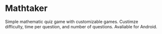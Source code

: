 # Mathtaker

Simple mathematic quiz game with customizable games. Custimze difficulty, time per question, and number of questions. Avaliable for Android.